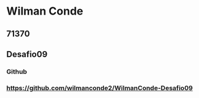 # Wilman Conde
## 71370
## Desafio09
### Github
### https://github.com/wilmanconde2/WilmanConde-Desafio09

